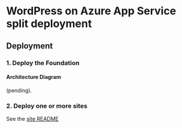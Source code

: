 # WordPress on Azure App Service split deployment

## Deployment

### 1. Deploy the Foundation

#### Architecture Diagram

(pending).

### 2. Deploy one or more sites

See the [site README](./Site/README.md)
